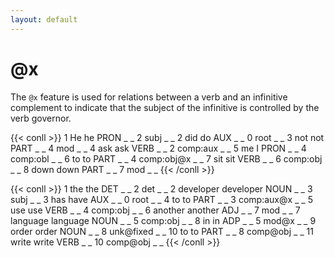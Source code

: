 ```yaml
---
layout: default
---
```


# **@x**

The `@x` feature is used for relations between a verb and an infinitive complement to indicate that the subject of the infinitive is controlled by the verb governor.

{{< conll >}}
1	He	he	PRON	_	_	2	subj	_	_
2	did	do	AUX	_	_	0	root	_	_
3	not	not	PART	_	_	4	mod	_	_
4	ask	ask	VERB	_	_	2	comp:aux	_	_
5	me	I	PRON	_	_	4	comp:obl	_	_
6	to	to	PART	_	_	4	comp:obj@x	_	_
7	sit	sit	VERB	_	_	6	comp:obj	_	_
8	down	down	PART	_	_	7	mod	_	_
{{< /conll >}}

{{< conll >}}
1	the	the	DET	_	_	2	det	_	_
2	developer	developer	NOUN	_	_	3	subj	_	_
3	has	have	AUX	_	_	0	root	_	_
4	to	to	PART	_	_	3	comp:aux@x	_	_
5	use	use	VERB	_	_	4	comp:obj	_	_
6	another	another	ADJ	_	_	7	mod	_	_
7	language	language	NOUN	_	_	5	comp:obj	_	_
8	in	in	ADP	_	_	5	mod@x	_	_
9	order	order	NOUN	_	_	8	unk@fixed	_	_
10	to	to	PART	_	_	8	comp@obj	_	_
11	write	write	VERB	_	_	10	comp@obj	_	_
{{< /conll >}}

